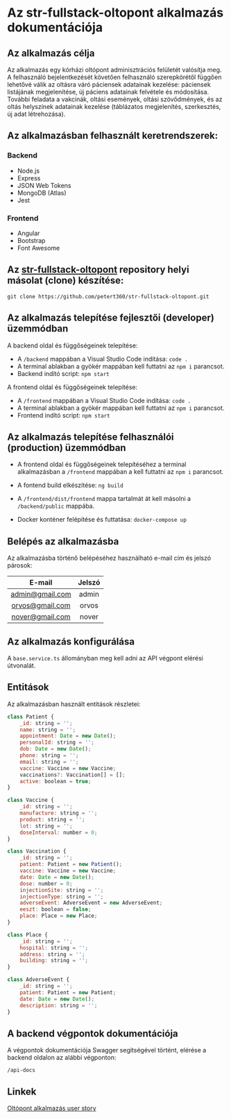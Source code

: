 # Az **str-fullstack-oltopont** alkalmazás dokumentációja

## Az alkalmazás célja

Az alkalmazás egy kórházi oltópont adminisztrációs felületét valósítja meg. A felhasználó bejelentkezését követően felhasználó szerepkörétől függően lehetővé válik az oltásra váró páciensek adatainak kezelése: páciensek listájának megjelenítése, új páciens adatainak felvétele és módosítása. További feladata a vakcinák, oltási események, oltási szövődmények, és az oltás helyszínek adatainak kezelése (táblázatos megjelenítés, szerkesztés, új adat létrehozása).

## Az alkalmazásban felhasznált keretrendszerek:

### Backend

- Node.js
- Express
- JSON Web Tokens
- MongoDB (Atlas)
- Jest

### Frontend
- Angular
- Bootstrap
- Font Awesome


## Az **[str-fullstack-oltopont](https://github.com/petert360/str-fullstack-oltopont)** repository helyi másolat (clone) készítése:

`git clone https://github.com/petert360/str-fullstack-oltopont.git`

## Az alkalmazás telepítése fejlesztői (developer) üzemmódban

A backend oldal és függőségeinek telepítése:
 - A `/backend` mappában a Visual Studio Code indítása: `code .`
 - A terminal ablakban a gyökér mappában kell futtatni az `npm i` parancsot.
 - Backend indító script: `npm start` 

A frontend oldal és függőségeinek telepítése:
 - A `/frontend` mappában a Visual Studio Code indítása: `code .`
 - A terminal ablakban a gyökér mappában kell futtatni az `npm i` parancsot.
 - Frontend indító script: `npm start`

## Az alkalmazás telepítése felhasználói (production) üzemmódban

 - A frontend oldal és függőségeinek telepítéséhez a terminal alkalmazásban a `/frontend` mappában a kell futtatni az `npm i` parancsot.

 - A fontend build elkészítése: `ng build`

 - A `/frontend/dist/frontend` mappa tartalmát át kell másolni a `/backend/public` mappába.

 - Docker konténer felépítése és futtatása: `docker-compose up`

## Belépés az alkalmazásba
Az alkalmazásba történő belépéséhez használható e-mail cím és jelszó párosok:

| E-mail          | Jelszó |
| :----:          | :----: |
| admin@gmail.com | admin  |
| orvos@gmail.com | orvos  |
| nover@gmail.com | nover  |



## Az alkalmazás konfigurálása

A `base.service.ts` állományban meg kell adni az API végpont elérési útvonalát.

## Entitások

Az alkalmazásban használt entitások részletei:

```javascript
class Patient {
    _id: string = '';
    name: string = '';
    appointment: Date = new Date();
    personalId: string = '';
    dob: Date = new Date();
    phone: string = '';
    email: string = '';
    vaccine: Vaccine = new Vaccine;
    vaccinations?: Vaccination[] = [];
    active: boolean = true;
}

class Vaccine {
    _id: string = '';
    manufacture: string = '';
    product: string = '';
    lot: string = '';
    doseInterval: number = 0;
}

class Vaccination {
    _id: string = '';
    patient: Patient = new Patient();
    vaccine: Vaccine = new Vaccine;
    date: Date = new Date();
    dose: number = 0;
    injectionSite: string = '';
    injectionType: string = '';
    adverseEvent: AdverseEvent = new AdverseEvent;
    eeszt: boolean = false;
    place: Place = new Place;
}

class Place {
    _id: string = '';
    hospital: string = '';
    address: string = '';
    building: string = '';
}

class AdverseEvent {
    _id: string = '';
    patient: Patient = new Patient;
    date: Date = new Date();
    description: string = '';
}
```

## A backend végpontok dokumentációja

A végpontok dokumentációja Swagger segítségével történt, elérése a backend oldalon az alábbi végponton:

`/api-docs`

## Linkek

[Oltópont alkalmazás user story](https://github.com/petert360/str-fullstack-oltopont/blob/main/README.md)
